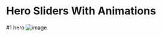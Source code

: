# Hero Sliders With Animations

#1 hero 
![image](https://github.com/user-attachments/assets/d800e9fd-1d19-40df-bcf5-bff80c849bdd)


